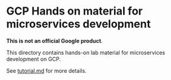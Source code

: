 # GCP Hands on material for microservices development

**This is not an official Google product**.

This directory contains hands-on lab material for microservices development on GCP.

See [tutorial.md](tutorial.md) for more details.
